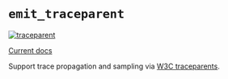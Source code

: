 # `emit_traceparent`

[![traceparent](https://github.com/emit-rs/emit/actions/workflows/traceparent.yml/badge.svg)](https://github.com/emit-rs/emit/actions/workflows/traceparent.yml)

[Current docs](https://docs.rs/emit_traceparent/0.11.0-alpha.19/emit_traceparent/index.html)

Support trace propagation and sampling via [W3C traceparents](https://www.w3.org/TR/trace-context/).
